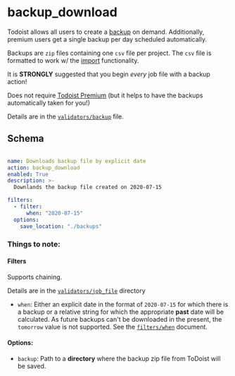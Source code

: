 # backup_download

Todoist allows all users to create a [backup](https://get.todoist.help/hc/en-us/articles/115001799989-Backups) on demand.
Additionally, premium users get a single backup per day scheduled automatically.

Backups are `zip` files containing one `csv` file per project. The `csv` file is formatted to work w/ the 
[import](https://get.todoist.help/hc/en-us/articles/208821185-Importing-Exporting-Project-Templates) functionality.


It is **STRONGLY** suggested that you begin _every_ job file with a backup action!

Does not require [Todoist Premium](../../getting-started.md#todoist-premium) 
(but it helps to have the backups automatically taken for you!)

Details are in the [`validators/backup`](../../../tdt/validators/job_file/backup/basic.py) file.

## Schema

```yaml

name: Downloads backup file by explicit date
action: backup_download
enabled: True
description: >-
  Downlands the backup file created on 2020-07-15

filters:
  - filter:
      when: "2020-07-15"
  options:
    save_location: "./backups"      
```


### Things to note:

#### Filters

Supports chaining.

Details are in the [`validators/job_file`](../../../tdt/validators/job_file/backup/basic.py) directory


- `when`: Either an explicit date in the format of `2020-07-15` for which there is a backup or a relative string for which the appropriate **past** date
 will be calculated. As future backups can't be downloaded in the present, the `tomorrow` value is not supported.
 See the [`filters/when`](../../filters/when.md) document. 
 

#### Options:
- `backup`: Path to a **directory** where the backup zip file from ToDoist will be saved.
 